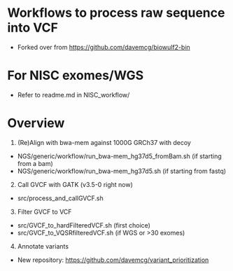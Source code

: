 # Workflows to process raw sequence into VCF
- Forked over from https://github.com/davemcg/biowulf2-bin

# For NISC exomes/WGS
- Refer to readme.md in NISC_workflow/

# Overview
1. (Re)Align with bwa-mem against 1000G GRCh37 with decoy
- NGS/generic/workflow/run_bwa-mem_hg37d5_fromBam.sh (if starting from a bam)
- NGS/generic/workflow/run_bwa-mem_hg37d5.sh (if starting from fastq)
2. Call GVCF with GATK (v3.5-0 right now)
- src/process_and_callGVCF.sh
3. Filter GVCF to VCF
- src/GVCF_to_hardFilteredVCF.sh (first choice)
- src/GVCF_to_VQSRfilteredVCF.sh (if WGS or >30 exomes)
4. Annotate variants
- New repository: https://github.com/davemcg/variant_prioritization
